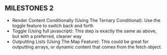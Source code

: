 ## MILESTONES 2
- Render Content Conditionally (Using The Ternary Conditional): Use the toggle feature to switch back and forth
- Toggle (Using full javascript): This step is exactly the same as above, but with a preferred, cleaner way
- Outputting Lists (Using The Map Feature): This could be great for outputting arrays, or dynamic content that comes from the fetch object. 
